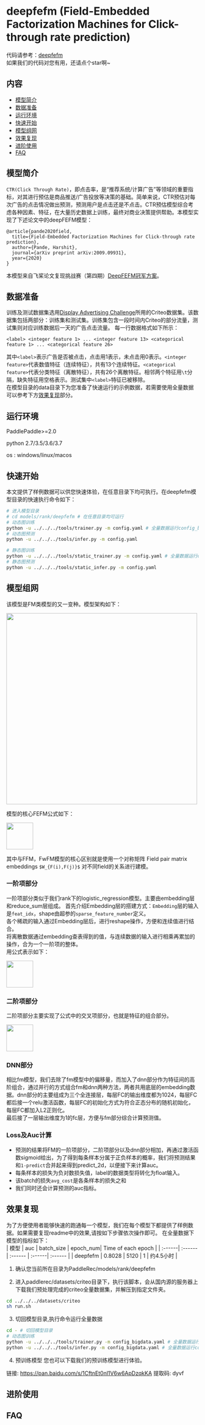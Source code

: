 # deepfefm (Field-Embedded Factorization Machines for Click-through rate prediction)

代码请参考：[deepfefm](https://github.com/PaddlePaddle/PaddleRec/blob/master/models/rank/deepfefm)  
如果我们的代码对您有用，还请点个star啊~  

## 内容

- [模型简介](#模型简介)
- [数据准备](#数据准备)
- [运行环境](#运行环境)
- [快速开始](#快速开始)
- [模型组网](#模型组网)
- [效果复现](#效果复现)
- [进阶使用](#进阶使用)
- [FAQ](#FAQ)

## 模型简介
`CTR(Click Through Rate)`，即点击率，是“推荐系统/计算广告”等领域的重要指标，对其进行预估是商品推送/广告投放等决策的基础。简单来说，CTR预估对每次广告的点击情况做出预测，预测用户是点击还是不点击。CTR预估模型综合考虑各种因素、特征，在大量历史数据上训练，最终对商业决策提供帮助。本模型实现了下述论文中的deepFEFM模型：

```text
@article{pande2020field,
  title={Field-Embedded Factorization Machines for Click-through rate prediction},
  author={Pande, Harshit},
  journal={arXiv preprint arXiv:2009.09931},
  year={2020}
}
```

本模型来自飞桨论文复现挑战赛（第四期）[DeepFEFM冠军方案](https://aistudio.baidu.com/aistudio/projectdetail/2253037?contributionType=1)。

## 数据准备

训练及测试数据集选用[Display Advertising Challenge](https://www.kaggle.com/c/criteo-display-ad-challenge/)所用的Criteo数据集。该数据集包括两部分：训练集和测试集。训练集包含一段时间内Criteo的部分流量，测试集则对应训练数据后一天的广告点击流量。
每一行数据格式如下所示：

```
<label> <integer feature 1> ... <integer feature 13> <categorical feature 1> ... <categorical feature 26>
```
其中```<label>```表示广告是否被点击，点击用1表示，未点击用0表示。```<integer feature>```代表数值特征（连续特征），共有13个连续特征。```<categorical feature>```代表分类特征（离散特征），共有26个离散特征。相邻两个特征用```\t```分隔，缺失特征用空格表示。测试集中```<label>```特征已被移除。  
在模型目录的data目录下为您准备了快速运行的示例数据，若需要使用全量数据可以参考下方[效果复现](#效果复现)部分。

## 运行环境

PaddlePaddle>=2.0

python 2.7/3.5/3.6/3.7

os : windows/linux/macos 

## 快速开始
本文提供了样例数据可以供您快速体验，在任意目录下均可执行。在deepfefm模型目录的快速执行命令如下： 
```bash
# 进入模型目录
# cd models/rank/deepfefm # 在任意目录均可运行
# 动态图训练
python -u ../../../tools/trainer.py -m config.yaml # 全量数据运行config_bigdata.yaml 
# 动态图预测
python -u ../../../tools/infer.py -m config.yaml 

# 静态图训练
python -u ../../../tools/static_trainer.py -m config.yaml # 全量数据运行config_bigdata.yaml 
# 静态图预测
python -u ../../../tools/static_infer.py -m config.yaml 
```

## 模型组网

该模型是FM类模型的又一变种。模型架构如下：

<img align="center" src=picture/architecture.png height=500></img>

模型的核心FEFM公式如下：

<img align="center" src=picture/equation.png height=70></img>

其中与FFM，FwFM模型的核心区别就是使用一个对称矩阵 Field pair matrix embeddings `$W_{F(i),F(j)}$` 对不同field的关系进行建模。

### 一阶项部分
一阶项部分类似于我们rank下的logistic_regression模型。主要由embedding层和reduce_sum层组成。
首先介绍Embedding层的搭建方式：`Embedding`层的输入是`feat_idx`，shape由超参的`sparse_feature_number`定义。  
各个稀疏的输入通过Embedding层后，进行reshape操作，方便和连续值进行结合。  
将离散数据通过embedding查表得到的值，与连续数据的输入进行相乘再累加的操作，合为一个一阶项的整体。  
用公式表示如下：  

<img align="center" src="picture/first_order.png" height=70>

### 二阶项部分
二阶项部分主要实现了公式中的交叉项部分，也就是特征的组合部分。

<img align="center" src="picture/second_order.png" height=70>

### DNN部分
相比fm模型，我们去除了fm模型中的偏移量，而加入了dnn部分作为特征间的高阶组合，通过并行的方式组合fm和dnn两种方法，两者共用底层的embedding数据。dnn部分的主要组成为三个全连接层，每层FC的输出维度都为1024，每层FC都后接一个relu激活函数，每层FC的初始化方式为符合正态分布的随机初始化，每层FC都加入L2正则化。    
最后接了一层输出维度为1的fc层，方便与fm部分综合计算预测值。  

### Loss及Auc计算
- 预测的结果将FM的一阶项部分，二阶项部分以及dnn部分相加，再通过激活函数sigmoid给出，为了得到每条样本分属于正负样本的概率，我们将预测结果和`1-predict`合并起来得到predict_2d，以便接下来计算auc。  
- 每条样本的损失为负对数损失值，label的数据类型将转化为float输入。  
- 该batch的损失`avg_cost`是各条样本的损失之和
- 我们同时还会计算预测的auc指标。

## 效果复现

为了方便使用者能够快速的跑通每一个模型，我们在每个模型下都提供了样例数据。如果需要复现readme中的效果,请按如下步骤依次操作即可。
在全量数据下模型的指标如下：  
| 模型 | auc | batch_size | epoch_num| Time of each epoch |
| :------| :------ | :------ | :------| :------ | 
| deepfefm | 0.8028 | 5120 | 1 | 约4.5小时 |

1. 确认您当前所在目录为PaddleRec/models/rank/deepfefm

2. 进入paddlerec/datasets/criteo目录下，执行该脚本，会从国内源的服务器上下载我们预处理完成的criteo全量数据集，并解压到指定文件夹。
``` bash
cd ../../../datasets/criteo
sh run.sh
```

3. 切回模型目录,执行命令运行全量数据
```bash
cd - # 切回模型目录
# 动态图训练
python -u ../../../tools/trainer.py -m config_bigdata.yaml # 全量数据运行config_bigdata.yaml 
python -u ../../../tools/infer.py -m config_bigdata.yaml # 全量数据运行config_bigdata.yaml 
```

4. 预训练模型
您也可以下载我们的预训练模型进行体验。

链接: https://pan.baidu.com/s/1CftnEt0nl1V6w6ApDzqkKA 提取码: dyvf

## 进阶使用

## FAQ

